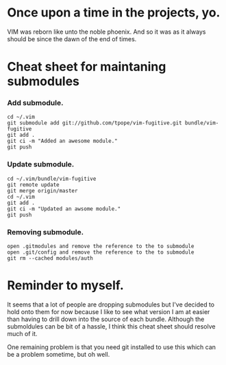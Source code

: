 # Once upon a time in the projects, yo.

VIM was reborn like unto the noble phoenix.  And so it was as it always should be since the dawn of the end of times.

# Cheat sheet for maintaning submodules

### Add submodule.

    cd ~/.vim
    git submodule add git://github.com/tpope/vim-fugitive.git bundle/vim-fugitive
    git add .
    git ci -m "Added an awesome module."
    git push

### Update submodule.

    cd ~/.vim/bundle/vim-fugitive
    git remote update
    git merge origin/master
    cd ~/.vim
    git add .
    git ci -m "Updated an awsome module."
    git push

### Removing submodule.

    open .gitmodules and remove the reference to the to submodule
    open .git/config and remove the reference to the to submodule
    git rm --cached modules/auth

# Reminder to myself.
It seems that a lot of people are dropping submodules but I've decided to hold onto them for now because I like to see what version I am at easier than having to drill down into the source of each bundle. Although the submoldules can be bit of a hassle, I think this cheat sheet should resolve much of it.

One remaining problem is that you need git installed to use this which can be a problem sometime, but oh well.
